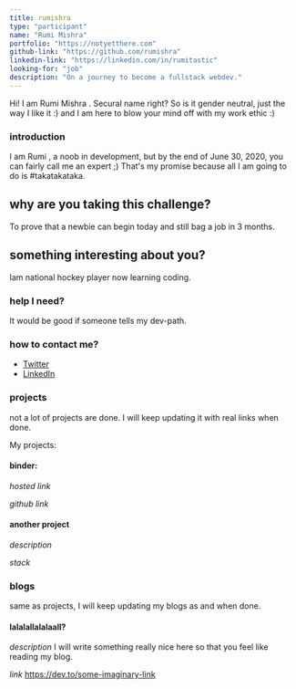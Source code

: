 ```yaml
---
title: rumishra
type: "participant"
name: "Rumi Mishra"
portfolio: "https://notyetthere.com"
github-link: "https://github.com/rumishra"
linkedin-link: "https://linkedin.com/in/rumitastic"
looking-for: "job"
description: "On a journey to become a fullstack webdev."
---
```


Hi! I am Rumi Mishra . Secural name right? So is it gender neutral, just the way I like it :)  and I am here to blow your mind off with my work ethic :)

### introduction

I am Rumi , a noob in development, but by the end of June 30, 2020, you can fairly call me an expert ;) That's my promise because all I am going to do is #takatakataka.

## why are you taking this challenge?

To prove that a newbie can begin today and still bag a job in 3 months.

## something interesting about you?

Iam national hockey player now learning coding.

### help I need?

It would be good if someone tells my dev-path.

### how to contact me?

- [Twitter](www.twitter.com/rumitastic)
- [LinkedIn](www.linkedin.com/rumitastic)

### projects

not a lot of projects are done. I will keep updating it with real links when done.

My projects:

#### binder: 

_hosted link_ 

_github link_ 

#### another project

_description_

_stack_

### blogs

same as projects, I will keep updating my blogs as and when done.

#### lalalallalalaall?

_description_ I will write something really nice here so that you feel like reading my blog.

_link_ https://dev.to/some-imaginary-link
